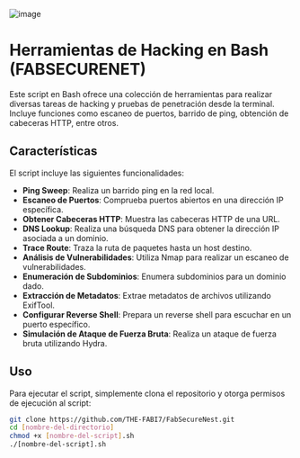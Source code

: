 ![image](https://github.com/THE-FABI7/FabSecureNest/assets/80603614/81f36896-9bd3-4933-a2bb-118d03ac520f)

# Herramientas de Hacking en Bash (FABSECURENET)

Este script en Bash ofrece una colección de herramientas para realizar diversas tareas de hacking y pruebas de penetración desde la terminal. Incluye funciones como escaneo de puertos, barrido de ping, obtención de cabeceras HTTP, entre otros.

## Características

El script incluye las siguientes funcionalidades:

- **Ping Sweep**: Realiza un barrido ping en la red local.
- **Escaneo de Puertos**: Comprueba puertos abiertos en una dirección IP específica.
- **Obtener Cabeceras HTTP**: Muestra las cabeceras HTTP de una URL.
- **DNS Lookup**: Realiza una búsqueda DNS para obtener la dirección IP asociada a un dominio.
- **Trace Route**: Traza la ruta de paquetes hasta un host destino.
- **Análisis de Vulnerabilidades**: Utiliza Nmap para realizar un escaneo de vulnerabilidades.
- **Enumeración de Subdominios**: Enumera subdominios para un dominio dado.
- **Extracción de Metadatos**: Extrae metadatos de archivos utilizando ExifTool.
- **Configurar Reverse Shell**: Prepara un reverse shell para escuchar en un puerto específico.
- **Simulación de Ataque de Fuerza Bruta**: Realiza un ataque de fuerza bruta utilizando Hydra.

## Uso

Para ejecutar el script, simplemente clona el repositorio y otorga permisos de ejecución al script:

```bash
git clone https://github.com/THE-FABI7/FabSecureNest.git
cd [nombre-del-directorio]
chmod +x [nombre-del-script].sh
./[nombre-del-script].sh
